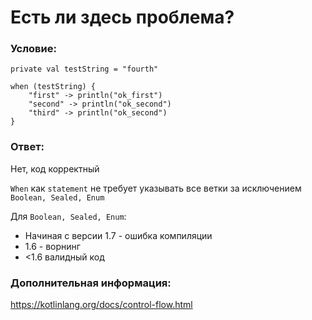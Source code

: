 # Есть ли здесь проблема?

### Условие:

```
private val testString = "fourth"

when (testString) {
    "first" -> println("ok_first")
    "second" -> println("ok_second")
    "third" -> println("ok_second")
}
```

### Ответ:

Нет, код корректный

`When` как `statement` не требует указывать все ветки за исключением `Boolean, Sealed, Enum`

Для `Boolean, Sealed, Enum`:

* Начиная с версии 1.7 - ошибка компиляции
* 1.6 - ворнинг
* <1.6 валидный код

### Дополнительная информация:

https://kotlinlang.org/docs/control-flow.html